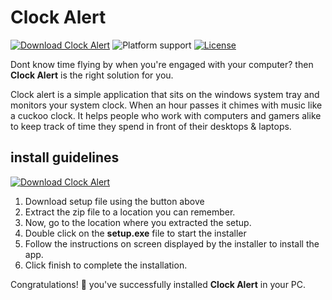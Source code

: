 # Clock Alert

[![Download Clock Alert](https://img.shields.io/sourceforge/dt/clockalert.svg)](https://sourceforge.net/projects/clockalert/files/latest/download)  ![Platform support](https://img.shields.io/badge/platform-Dot%20net%203.5%20%7C%20win--32%20%7C%20win--64-green.svg)  [![License](https://img.shields.io/badge/license-GPLv3-green.svg)](https://www.gnu.org/licenses/gpl-3.0.en.html)

Dont know time flying by when you're engaged with your computer?
then **Clock Alert** is the right solution for you.

Clock alert is a simple application that sits on the windows system tray and monitors your system clock. When an hour passes it chimes with music like a cuckoo clock. It helps people who work with computers and gamers alike to keep track of time they spend in front of their desktops & laptops.
## install guidelines

[![Download Clock Alert](https://a.fsdn.com/con/app/sf-download-button)](https://sourceforge.net/projects/clockalert/files/latest/download)

1. Download setup file using the button above
2. Extract the zip file to a location you can remember.
3. Now, go to the location where you extracted the setup.
4. Double click on the **setup.exe** file to start the installer
5. Follow the instructions on screen displayed by the installer to install the app.
6. Click finish to complete the installation.

Congratulations! 🎉 you've successfully installed **Clock Alert** in your PC. 